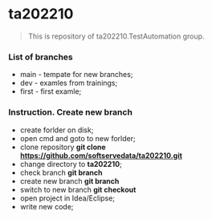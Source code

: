 # ta202210

> This is repository of ta202210.TestAutomation group.

### List of branches

- main - tempate for new branches;
- dev - examles from trainings;
- first - first examle;

### Instruction. Create new branch

- create forlder on disk;
- open cmd and goto to new forlder;
- clone repository **git clone https://github.com/softservedata/ta202210.git**
- change directory to **ta202210**;
- check branch **git branch**
- create new branch **git branch <NAME>**
- switch to new branch **git checkout <NAME>**
- open project in Idea/Eclipse;
- write new code;
